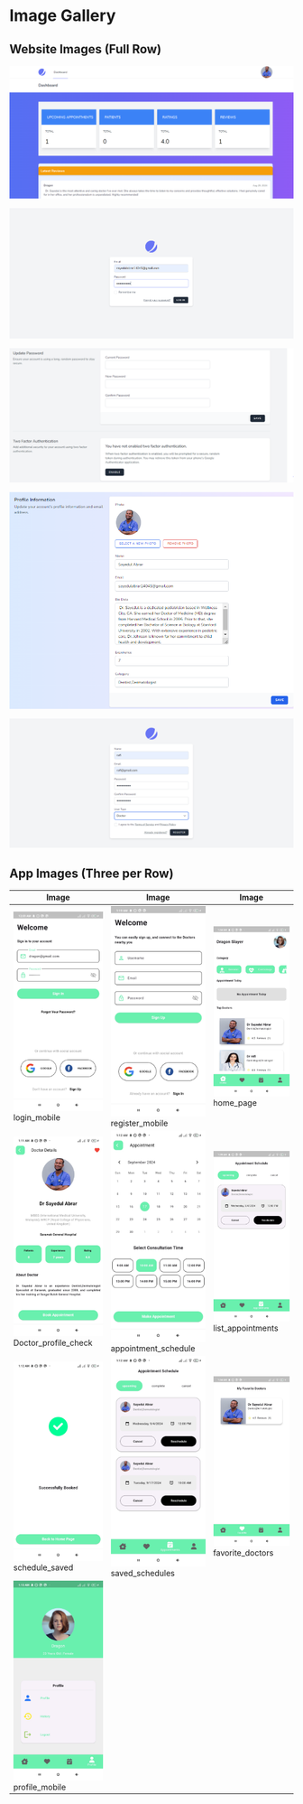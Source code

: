 # Image Gallery

## Website Images (Full Row)
![dashboard.PNG](Laravel_Backend_api_for_app_web/public/images/dashboard.PNG)

![login.PNG](Laravel_Backend_api_for_app_web/public/images/login.PNG)

![other_jetstream_features.PNG](Laravel_Backend_api_for_app_web/public/images/other_jetstream_features.PNG)

![profile.PNG](Laravel_Backend_api_for_app_web/public/images/profile.PNG)

![register.PNG](Laravel_Backend_api_for_app_web/public/images/register.PNG)

## App Images (Three per Row)

| Image | Image | Image |
|-------|-------|-------|
| ![login_mobile](Laravel_Backend_api_for_app_web/public/images/login_mobile.jpg)<br>login_mobile | ![register_mobile](Laravel_Backend_api_for_app_web/public/images/register_mobile.jpg)<br>register_mobile | ![home_page](Laravel_Backend_api_for_app_web/public/images/home_page.jpg)<br>home_page |
| ![Doctor_profile_check](Laravel_Backend_api_for_app_web/public/images/Doctor_profile_check.jpg)<br>Doctor_profile_check | ![appointment_schedule](Laravel_Backend_api_for_app_web/public/images/appointment_schedule.jpg)<br>appointment_schedule | ![list_appointments](Laravel_Backend_api_for_app_web/public/images/list_appointments.jpg)<br>list_appointments |
| ![schedule_saved](Laravel_Backend_api_for_app_web/public/images/schedule%20saved.jpg)<br>schedule_saved | ![saved_schedules](Laravel_Backend_api_for_app_web/public/images/saved_schedules.jpg)<br>saved_schedules | ![favorite_doctors](Laravel_Backend_api_for_app_web/public/images/favorite_doctors.jpg)<br>favorite_doctors |
| ![profile_mobile](Laravel_Backend_api_for_app_web/public/images/profile_mobile.jpg)<br>profile_mobile | | |
